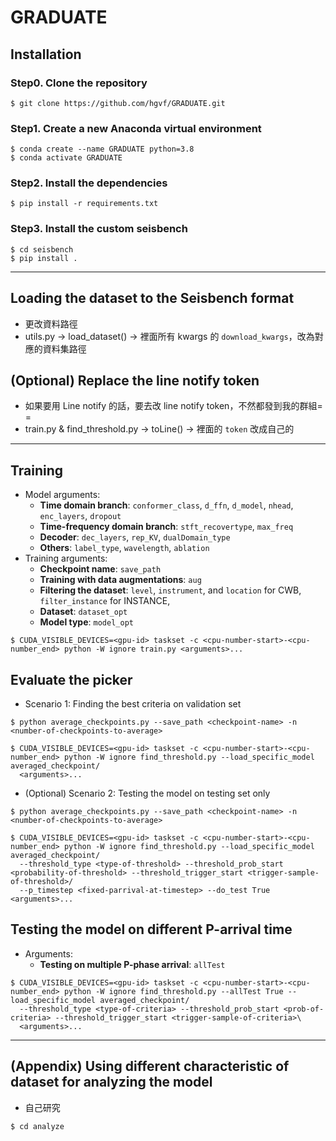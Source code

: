 # GRADUATE

## Installation
### Step0. Clone the repository
```shell
$ git clone https://github.com/hgvf/GRADUATE.git
```

### Step1. Create a new Anaconda virtual environment
```shell
$ conda create --name GRADUATE python=3.8
$ conda activate GRADUATE
```

### Step2. Install the dependencies
```shell
$ pip install -r requirements.txt
```

### Step3. Install the custom seisbench
```shell
$ cd seisbench
$ pip install .
```

---
## Loading the dataset to the Seisbench format
* 更改資料路徑
* utils.py -> load_dataset() -> 裡面所有 kwargs 的 ```download_kwargs```，改為對應的資料集路徑

## (Optional) Replace the line notify token
* 如果要用 Line notify 的話，要去改 line notify token，不然都發到我的群組= =
* train.py & find_threshold.py -> toLine() -> 裡面的 ```token``` 改成自己的
---

## Training
* Model arguments:
  - **Time domain branch**: ```conformer_class```, ```d_ffn```, ```d_model```, ```nhead```, ```enc_layers```, ```dropout```
  - **Time-frequency domain branch**: ```stft_recovertype```, ```max_freq```
  - **Decoder**: ```dec_layers```, ```rep_KV```, ```dualDomain_type```
  - **Others**: ```label_type```, ```wavelength```, ```ablation```
* Training arguments:
  - **Checkpoint name**: ```save_path```
  - **Training with data augmentations**: ```aug```
  - **Filtering the dataset**: ```level```, ```instrument```, and ```location``` for CWB, ```filter_instance``` for INSTANCE,
  - **Dataset**: ```dataset_opt```
  - **Model type**: ```model_opt```

```shell
$ CUDA_VISIBLE_DEVICES=<gpu-id> taskset -c <cpu-number-start>-<cpu-number_end> python -W ignore train.py <arguments>...
```

## Evaluate the picker
* Scenario 1: Finding the best criteria on validation set

```shell
$ python average_checkpoints.py --save_path <checkpoint-name> -n <number-of-checkpoints-to-average>

$ CUDA_VISIBLE_DEVICES=<gpu-id> taskset -c <cpu-number-start>-<cpu-number_end> python -W ignore find_threshold.py --load_specific_model averaged_checkpoint/
  <arguments>...
```

* (Optional) Scenario 2: Testing the model on testing set only 
```shell
$ python average_checkpoints.py --save_path <checkpoint-name> -n <number-of-checkpoints-to-average>

$ CUDA_VISIBLE_DEVICES=<gpu-id> taskset -c <cpu-number-start>-<cpu-number_end> python -W ignore find_threshold.py --load_specific_model averaged_checkpoint/
  --threshold_type <type-of-threshold> --threshold_prob_start <probability-of-threshold> --threshold_trigger_start <trigger-sample-of-threshold>/
  --p_timestep <fixed-parrival-at-timestep> --do_test True <arguments>...
```

## Testing the model on different P-arrival time
* Arguments:
  - **Testing on multiple P-phase arrival**: ```allTest```

```shell
$ CUDA_VISIBLE_DEVICES=<gpu-id> taskset -c <cpu-number-start>-<cpu-number_end> python -W ignore find_threshold.py --allTest True --load_specific_model averaged_checkpoint/
  --threshold_type <type-of-criteria> --threshold_prob_start <prob-of-criteria> --threshold_trigger_start <trigger-sample-of-criteria>\
  <arguments>...
```

---
## (Appendix) Using different characteristic of dataset for analyzing the model
* 自己研究

```shell
$ cd analyze
```

